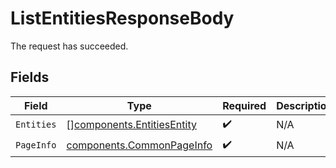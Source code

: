 # ListEntitiesResponseBody

The request has succeeded.


## Fields

| Field                                                                    | Type                                                                     | Required                                                                 | Description                                                              |
| ------------------------------------------------------------------------ | ------------------------------------------------------------------------ | ------------------------------------------------------------------------ | ------------------------------------------------------------------------ |
| `Entities`                                                               | [][components.EntitiesEntity](../../models/components/entitiesentity.md) | :heavy_check_mark:                                                       | N/A                                                                      |
| `PageInfo`                                                               | [components.CommonPageInfo](../../models/components/commonpageinfo.md)   | :heavy_check_mark:                                                       | N/A                                                                      |